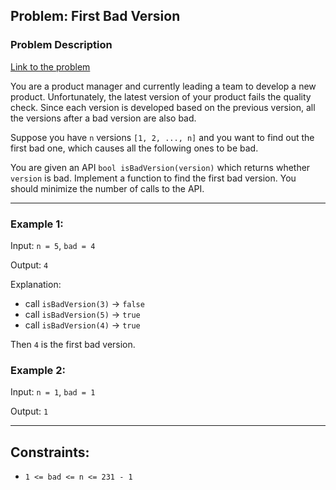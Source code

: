 ## Problem: First Bad Version

### Problem Description
[Link to the problem](https://leetcode.com/explore/featured/card/top-interview-questions-easy/96/sorting-and-searching/774/)

You are a product manager and currently leading a team to develop a new product. Unfortunately, the latest version of your product fails the quality check. Since each version is developed based on the previous version, all the versions after a bad version are also bad.

Suppose you have `n` versions `[1, 2, ..., n]` and you want to find out the first bad one, which causes all the following ones to be bad.

You are given an API `bool isBadVersion(version)` which returns whether `version` is bad. Implement a function to find the first bad version. You should minimize the number of calls to the API.

---

### Example 1:

Input: `n = 5`, `bad = 4`

Output: `4`

Explanation:

 - call `isBadVersion(3)` -> `false`
 - call `isBadVersion(5)` -> `true`
 - call `isBadVersion(4)` -> `true`

Then `4` is the first bad version.

### Example 2:

Input: `n = 1`, `bad = 1`

Output: `1`

---

## Constraints:

 - `1 <= bad <= n <= 231 - 1`
